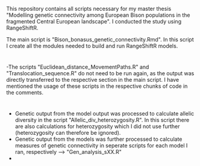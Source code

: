 This repository contains all scripts necessary for my master thesis "Modelling genetic connectivity among European Bison populations in the fragmented Central European landscape". I conducted the study using RangeShiftR.

The main script is "Bison_bonasus_genetic_connectivity.Rmd". In this script I create all the modules needed to build and run RangeShiftR models. 
#
  -The scripts "Euclidean_distance_MovementPaths.R" and "Translocation_sequence.R" do not need to be run again, as the output was directly transferred to the respective section in the main script. I have mentioned the usage of these scripts in the respective chunks of code in the comments.
  #
  - Genetic output from the model output was processed to calculate allelic diversity in the script "Allelic_div_heterozygosity.R". In this script there are also calculations for heterozygosity which I did not use further (heterozygosity can therefore be ignored). 
  - Genetic output from the models was further processed to calculate measures of genetic connectivity in seperate scripts for each model I ran, respectively --> "Gen_analysis_sXX.R"
  - 
  
